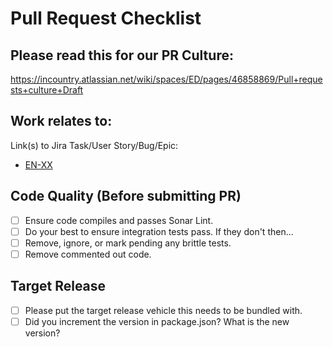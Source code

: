 Pull Request Checklist
======================

Please read this for our PR Culture:
------------------------------------
https://incountry.atlassian.net/wiki/spaces/ED/pages/46858869/Pull+requests+culture+Draft

Work relates to:
----------------
Link(s) to Jira Task/User Story/Bug/Epic:
- [EN-XX](https://incountry.atlassian.net/browse/EN-XX)

Code Quality (Before submitting PR)
------------
- [ ] Ensure code compiles and passes Sonar Lint.
- [ ] Do your best to ensure integration tests pass. If they don't then...
- [ ] Remove, ignore, or mark pending any brittle tests.
- [ ] Remove commented out code.

Target Release
--------------
- [ ] Please put the target release vehicle this needs to be bundled with.
- [ ] Did you increment the version in package.json? What is the new version?
